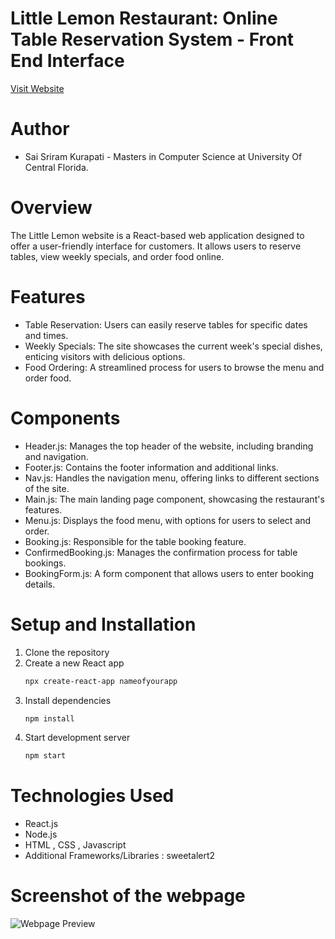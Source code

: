# Little Lemon Restaurant: Online Table Reservation System - Front End Interface

[Visit Website](https://saisriramkurapati.github.io/Table-Booking-System/)

# Author
- Sai Sriram Kurapati - Masters in Computer Science at University Of Central Florida.

# Overview
The Little Lemon website is a React-based web application designed to offer a user-friendly interface for customers. It allows users to reserve tables, view weekly specials, and order food online.

# Features
- Table Reservation: Users can easily reserve tables for specific dates and times.
- Weekly Specials: The site showcases the current week's special dishes, enticing visitors with delicious options.
- Food Ordering: A streamlined process for users to browse the menu and order food.

# Components
- Header.js: Manages the top header of the website, including branding and navigation.
- Footer.js: Contains the footer information and additional links.
- Nav.js: Handles the navigation menu, offering links to different sections of the site.
- Main.js: The main landing page component, showcasing the restaurant's features.
- Menu.js: Displays the food menu, with options for users to select and order.
- Booking.js: Responsible for the table booking feature.
- ConfirmedBooking.js: Manages the confirmation process for table bookings.
- BookingForm.js: A form component that allows users to enter booking details.

# Setup and Installation
1. Clone the repository
2. Create a new React app
    ```bash
    npx create-react-app nameofyourapp
   ```
3. Install dependencies
    ```bash
    npm install
    ```
4. Start development server
    ``` bash
    npm start
    ```
# Technologies Used
- React.js
- Node.js
- HTML , CSS , Javascript
- Additional Frameworks/Libraries : sweetalert2

# Screenshot of the webpage
![Webpage Preview](https://github.com/SaiSriramKurapati/Table-Booking-System/blob/5dff178dfda236a7862f78254e093d7562ca3df2/myapp/src/images/screencapture-localhost-3001-2024-02-06-13_10_58.png)






